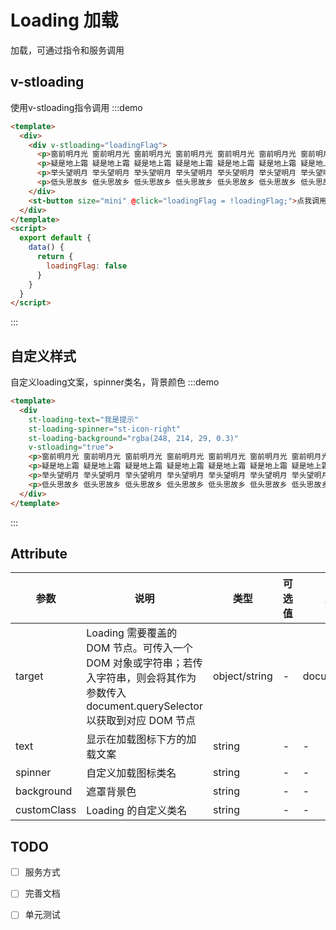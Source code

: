 # Loading 加载
加载，可通过指令和服务调用

## v-stloading
使用v-stloading指令调用
:::demo

```html
<template>
  <div>
    <div v-stloading="loadingFlag">
      <p>窗前明月光 窗前明月光 窗前明月光 窗前明月光 窗前明月光 窗前明月光 窗前明月光 窗前明月光<p>
      <p>疑是地上霜 疑是地上霜 疑是地上霜 疑是地上霜 疑是地上霜 疑是地上霜 疑是地上霜 疑是地上霜<p>
      <p>举头望明月 举头望明月 举头望明月 举头望明月 举头望明月 举头望明月 举头望明月 举头望明月<p>
      <p>低头思故乡 低头思故乡 低头思故乡 低头思故乡 低头思故乡 低头思故乡 低头思故乡 低头思故乡<p>
    </div>
    <st-button size="mini" @click="loadingFlag = !loadingFlag;">点我调用</st-button>
  </div>
</template>
<script>
  export default {
    data() {
      return {
        loadingFlag: false
      }
    }
  }
</script>
```

:::

## 自定义样式
自定义loading文案，spinner类名，背景颜色
:::demo

```html
<template>
  <div
    st-loading-text="我是提示"
    st-loading-spinner="st-icon-right"
    st-loading-background="rgba(248, 214, 29, 0.3)"
    v-stloading="true">
    <p>窗前明月光 窗前明月光 窗前明月光 窗前明月光 窗前明月光 窗前明月光 窗前明月光 窗前明月光<p>
    <p>疑是地上霜 疑是地上霜 疑是地上霜 疑是地上霜 疑是地上霜 疑是地上霜 疑是地上霜 疑是地上霜<p>
    <p>举头望明月 举头望明月 举头望明月 举头望明月 举头望明月 举头望明月 举头望明月 举头望明月<p>
    <p>低头思故乡 低头思故乡 低头思故乡 低头思故乡 低头思故乡 低头思故乡 低头思故乡 低头思故乡<p>
  </div>
</template>
```

:::


## Attribute
|参数|说明|类型|可选值|默认值|
|-|-|-|-|-|
|target|Loading 需要覆盖的 DOM 节点。可传入一个 DOM 对象或字符串；若传入字符串，则会将其作为参数传入 document.querySelector以获取到对应 DOM 节点|object/string|-|document.body|
|text|显示在加载图标下方的加载文案|string|-|-|
|spinner|自定义加载图标类名|string|-|-|
|background|遮罩背景色|string|-|-|
|customClass|Loading 的自定义类名|string|-|-|

## TODO
- [ ] 服务方式
- [ ] 完善文档
- [ ] 单元测试


